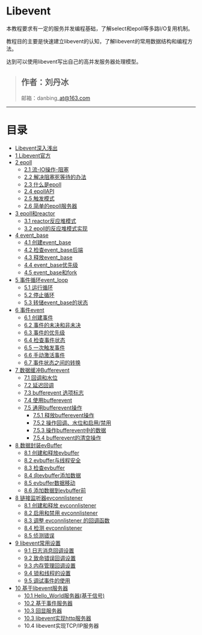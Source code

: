 # Libevent

本教程要求有一定的服务并发编程基础，了解select和epoll等多路I/O复用机制。

教程目的主要是快速建立libevent的认知，了解libevent的常用数据结构和编程方法。

达到可以使用libevent写出自己的高并发服务器处理模型。

> ## 作者：刘丹冰
>
> 邮箱：danbing\_at@163.com

---
# 目录

* [Libevent深入浅出](README.md)
* [1 Libevent官方](chapter1.md)
* [2 epoll](2-epoll.md)
   * [2.1 流-IO操作-阻塞](21-流-io.md)
   * [2.2 解决阻塞死等待的办法](21-解决阻塞死等待的办法.md)
   * [2.3 什么是epoll](23-什么是epoll.md)
   * [2.4 epollAPI](24-epollapi.md)
   * [2.5 触发模式](25hong_fa_mo_5f0f_md.md)
   * [2.6 简单的epoll服务器](26-简单的epoll服务器.md)
* [3 epoll和reactor](3-epoll和reactor.md)
   * [3.1 reactor反应堆模式](31_reactorfan_ying_dui_mo_shi.md)
   * [3.2 epoll的反应堆模式实现](32_epollde_fan_ying_dui_mo_shi_shi_xian.md)
* [4 event_base](5-libevent编程api.md)
   * [4.1 创建event_base](41_jian_li_mo_ren_de_event_base.md)
   * [4.2 检查event_base后端](42_jian_cha_event_base_hou_duan.md)
   * [4.3 释放event_base](43_shi_fang_event_base.md)
   * [4.4 event_base优先级](44_eventbase_you_xian_ji.md)
   * [4.5 event_base和fork](45_eventbase_he_fork.md)
* [5 事件循环event_loop](5_eventloop_shi_jian_xun_huan.md)
   * [5.1 运行循环](51_yun_xing_xun_huan.md)
   * [5.2 停止循环](52_ting_zhi_xun_huan.md)
   * [5.3 转储event_base的状态](53_zhuan_chu_event_base_de_zhuang_tai.md)
* [6 事件event](6_shi_jian.md)
   * [6.1 创建事件](61_chuang_jian_shi_jian.md)
   * [6.2 事件的未决和非未决](62_shi_jian_de_wei_jue_he_fei_wei_jue.md)
   * [6.3 事件的优先级](63_shi_jian_de_you_xian_ji.md)
   * [6.4 检查事件状态](64_jian_cha_shi_jian_zhuang_tai.md)
   * [6.5 一次触发事件](65_yi_ci_hong_fa_shi_jian.md)
   * [6.6 手动激活事件](66_shou_dong_ji_huo_shi_jian.md)
   * [6.7 事件状态之间的转换](67_shi_jian_zhuang_tai_zhi_jian_de_zhuan_huan.md)
* [7 数据缓冲Bufferevent](7_bufferevent.md)
   * [7.1 回调和水位](71_hui_diao_he_shui_wei.md)
   * [7.2 延迟回调](72_yan_chi_hui_diao.md)
   * [7.3 bufferevent 选项标志](73_bufferevent_xuan_xiang_biao_zhi.md)
   * [7.4 使用bufferevent](74_shi_yong_bufferevent.md)
   * [7.5 通用bufferevent操作](75_tong_yong_bufferevent_cao_zuo.md)
       * [7.5.1 释放bufferevent操作](751_shi_fang_bufferevent_cao_zuo.md)
       * [7.5.2 操作回调、水位和启用/禁用](752_cao_zuo_hui_diao_3001_shui_wei_he_qi_7528_jin_.md)
       * [7.5.3 操作bufferevent中的数据](753_cao_zuo_bufferevent_zhong_de_shu_ju.md)
       * [7.5.4 bufferevent的清空操作](755_buffereventde_qing_kong_cao_zuo.md)
* [8 数据封装evBuffer](8_evbuffer.md)
   * [8.1 创建和释放evbuffer](81_chuang_jian_he_shi_fang_evbuffer.md)
   * [8.2 evbuffer与线程安全](82_evbufferyu_xian_cheng_an_quan.md)
   * [8.3 检查evbuffer](83_jian_cha_evbuffer.md)
   * [8.4 向evbuffer添加数据](84_xiang_evbuffer_tian_jia_shu_ju.md)
   * [8.5 evbuffer数据移动](85_evbuffershu_ju_yi_dong.md)
   * [8.6 添加数据到evbuffer前](86_tian_jia_shu_ju_dao_evbuffer_qian.md)
* [8 链接监听器evconnlistener](8_lian_jie_jian_ting_qi_evconnlistener.md)
   * [8.1 创建和释放 evconnlistener](81_chuang_jianhe_shi_fang_evconnlistener.md)
   * [8.2 启用和禁用 evconnlistener](82_qi_yong_he_jin_yong_evconnlistener.md)
   * [8.3 调整 evconnlistener 的回调函数](83_diao_zheng_evconnlistener_de_hui_diao_han_shu.md)
   * [8.4 检测 evconnlistener](84_jian_ce_evconnlistener.md)
   * [8.5 侦测错误](85_zhen_ce_cuo_wu.md)
* [9 libevent常用设置](4-libevent简单服务器.md)
   * [9.1 日志消息回调设置](41_ri_zhi_xiao_xi_hui_diao_she_zhi.md)
   * [9.2 致命错误回调设置](42_zhi_ming_cuo_wu_hui_diao_she_zhi.md)
   * [9.3 内存管理回调设置](43_nei_cun_guan_li_hui_diao_she_zhi.md)
   * [9.4 锁和线程的设置](43_suo_he_xian_cheng_de_she_zhi.md)
   * [9.5 调试事件的使用](45_diao_shi_shi_jian_de_shi_yong.md)
* [10 基于libevent服务器](10_ji_yu_libevent_fu_wu_qi.md)
   * [10.1 Hello_World服务器(基于信号)](101_helloworld_fu_wu_qi.md)
   * [10.2 基于事件服务器](102_ji_yu_shi_jian_fu_wu_qi.md)
   * [10.3 回显服务器](102_hui_xian_fu_wu_qi.md)
   * [10.3 libevent实现http服务器](103_libeventshi_xian_http_fu_wu_qi.md)
   * 10.4 libevent实现TCP/IP服务器





